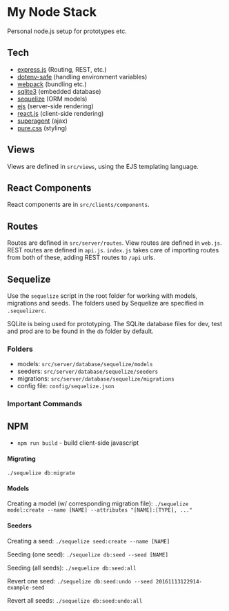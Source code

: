 # My Node Stack

Personal node.js setup for prototypes etc.

## Tech

- [express.js](http://expressjs.com/) (Routing, REST, etc.)
- [dotenv-safe](https://www.npmjs.com/package/dotenv-safe) (handling environment variables)
- [webpack](https://webpack.github.io/) (bundling etc.)
- [sqlite3](https://github.com/mapbox/node-sqlite3) (embedded database)
- [sequelize](http://docs.sequelizejs.com/) (ORM models)
- [ejs](http://ejs.co/) (server-side rendering)
- [react.js](https://facebook.github.io/react/) (client-side rendering)
- [superagent](https://visionmedia.github.io/superagent/) (ajax)
- [pure.css](http://purecss.io/) (styling)

## Views

Views are defined in `src/views`, using the EJS templating language.

## React Components

React components are in `src/clients/components`.

## Routes

Routes are defined in `src/server/routes`. View routes are defined in
`web.js`. REST routes are defined in `api.js`. `index.js` takes care
of importing routes from both of these, adding REST routes to `/api`
urls.

## Sequelize

Use the `sequelize` script in the root folder for working with models,
migrations and seeds. The folders used by Sequelize are specified in
`.sequelizerc`.

SQLite is being used for prototyping. The SQLite database files for
dev, test and prod are to be found in the `db` folder by default.

### Folders

- models: `src/server/database/sequelize/models`
- seeders: `src/server/database/sequelize/seeders`
- migrations: `src/server/database/sequelize/migrations`
- config file: `config/sequelize.json`

### Important Commands

## NPM

- `npm run build` - build client-side javascript

#### Migrating

`./sequelize db:migrate`

#### Models

Creating a model (w/ corresponding migration file): `./sequelize model:create --name [NAME] --attributes "[NAME]:[TYPE], ..."`

#### Seeders

Creating a seed: `./sequelize seed:create --name [NAME]`

Seeding (one seed): `./sequelize db:seed --seed [NAME]`

Seeding (all seeds): `./sequelize db:seed:all`

Revert one seed: `./sequelize db:seed:undo --seed 20161113122914-example-seed`

Revert all seeds: `./sequelize db:seed:undo:all`
